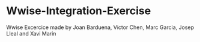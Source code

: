# Wwise-Integration-Exercise

Wwise Excercice made by Joan Barduena, Victor Chen, Marc Garcia, Josep Lleal and Xavi Marin